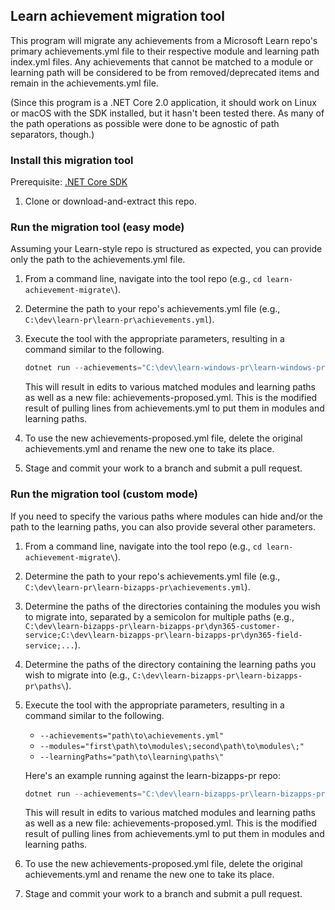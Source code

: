 ## Learn achievement migration tool

This program will migrate any achievements from a Microsoft Learn repo's primary achievements.yml file to their respective module and learning path index.yml files. Any achievements that cannot be matched to a module or learning path will be considered to be from removed/deprecated items and remain in the achievements.yml file.

(Since this program is a .NET Core 2.0 application, it should work on Linux or macOS with the SDK installed, but it hasn't been tested there. As many of the path operations as possible were done to be agnostic of path separators, though.)

### Install this migration tool

Prerequisite: [.NET Core SDK](https://dotnet.microsoft.com/learn/dotnet/hello-world-tutorial#install)

1. Clone or download-and-extract this repo.

### Run the migration tool (easy mode)

Assuming your Learn-style repo is structured as expected, you can provide only the path to the achievements.yml file.

1. From a command line, navigate into the tool repo (e.g., `cd learn-achievement-migrate\`).
1. Determine the path to your repo's achievements.yml file (e.g., `C:\dev\learn-pr\learn-pr\achievements.yml`).
1. Execute the tool with the appropriate parameters, resulting in a command similar to the following.

    ```powershell
    dotnet run --achievements="C:\dev\learn-windows-pr\learn-windows-pr\achievements.yml"
    ```

    This will result in edits to various matched modules and learning paths as well as a new file: achievements-proposed.yml. This is the modified result of pulling lines from achievements.yml to put them in modules and learning paths.

1. To use the new achievements-proposed.yml file, delete the original achievements.yml and rename the new one to take its place.
1. Stage and commit your work to a branch and submit a pull request.

### Run the migration tool (custom mode)

If you need to specify the various paths where modules can hide and/or the path to the learning paths, you can also provide several other parameters.

1. From a command line, navigate into the tool repo (e.g., `cd learn-achievement-migrate\`).
1. Determine the path to your repo's achievements.yml file (e.g., `C:\dev\learn-pr\learn-bizapps-pr\achievements.yml`).
1. Determine the paths of the directories containing the modules you wish to migrate into, separated by a semicolon for multiple paths (e.g., `C:\dev\learn-bizapps-pr\learn-bizapps-pr\dyn365-customer-service;C:\dev\learn-bizapps-pr\learn-bizapps-pr\dyn365-field-service;...`).
1. Determine the paths of the directory containing the learning paths you wish to migrate into (e.g., `C:\dev\learn-bizapps-pr\learn-bizapps-pr\paths\`).
1. Execute the tool with the appropriate parameters, resulting in a command similar to the following.

    * `--achievements="path\to\achievements.yml"`
    * `--modules="first\path\to\modules\;second\path\to\modules\;"`
    * `--learningPaths="path\to\learning\paths\"`

    Here's an example running against the learn-bizapps-pr repo:

    ```powershell
    dotnet run --achievements="C:\dev\learn-bizapps-pr\learn-bizapps-pr\achievements.yml" --modules="C:\dev\learn-bizapps-pr\learn-bizapps-pr\dyn365-customer-service;C:\dev\learn-bizapps-pr\learn-bizapps-pr\dyn365-field-service;C:\dev\learn-bizapps-pr\learn-bizapps-pr\flow;C:\dev\learn-bizapps-pr\learn-bizapps-pr\powerapps;C:\dev\learn-bizapps-pr\learn-bizapps-pr\power-bi;" --learningPaths="C:\dev\learn-bizapps-pr\learn-bizapps-pr\paths"
    ```

    This will result in edits to various matched modules and learning paths as well as a new file: achievements-proposed.yml. This is the modified result of pulling lines from achievements.yml to put them in modules and learning paths.

1. To use the new achievements-proposed.yml file, delete the original achievements.yml and rename the new one to take its place.
1. Stage and commit your work to a branch and submit a pull request.
